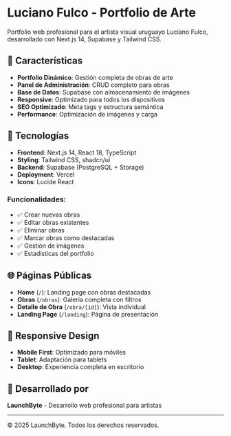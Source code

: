 # Luciano Fulco - Portfolio de Arte

Portfolio web profesional para el artista visual uruguayo Luciano Fulco, desarrollado con Next.js 14, Supabase y Tailwind CSS.

## 🎨 Características

- **Portfolio Dinámico**: Gestión completa de obras de arte
- **Panel de Administración**: CRUD completo para obras
- **Base de Datos**: Supabase con almacenamiento de imágenes
- **Responsive**: Optimizado para todos los dispositivos
- **SEO Optimizado**: Meta tags y estructura semántica
- **Performance**: Optimización de imágenes y carga

## 🚀 Tecnologías

- **Frontend**: Next.js 14, React 18, TypeScript
- **Styling**: Tailwind CSS, shadcn/ui
- **Backend**: Supabase (PostgreSQL + Storage)
- **Deployment**: Vercel
- **Icons**: Lucide React

### Funcionalidades:
- ✅ Crear nuevas obras
- ✅ Editar obras existentes
- ✅ Eliminar obras
- ✅ Marcar obras como destacadas
- ✅ Gestión de imágenes
- ✅ Estadísticas del portfolio

## 🌐 Páginas Públicas

- **Home** (`/`): Landing page con obras destacadas
- **Obras** (`/obras`): Galería completa con filtros
- **Detalle de Obra** (`/obra/[id]`): Vista individual
- **Landing Page** (`/landing`): Página de presentación

## 📱 Responsive Design

- **Mobile First**: Optimizado para móviles
- **Tablet**: Adaptación para tablets
- **Desktop**: Experiencia completa en escritorio


## 🏢 Desarrollado por

**LaunchByte** - Desarrollo web profesional para artistas

---

© 2025 LaunchByte. Todos los derechos reservados.
